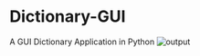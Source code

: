 # Dictionary-GUI
A GUI Dictionary Application in Python
![output](https://user-images.githubusercontent.com/55615529/121696432-b488ff80-cae9-11eb-90bd-b0f8bbf4a361.jpg)
